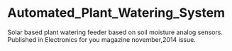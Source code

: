 Automated_Plant_Watering_System
===============================

Solar based plant watering feeder based on soil moisture analog sensors. Published in Electronics for you magazine november,2014 issue.
